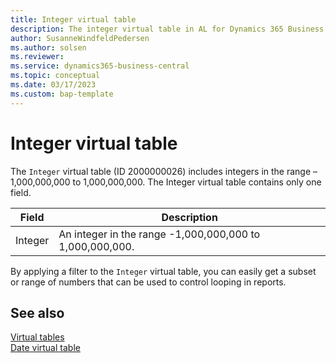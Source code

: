 ```yaml
---
title: Integer virtual table
description: The integer virtual table in AL for Dynamics 365 Business Central
author: SusanneWindfeldPedersen
ms.author: solsen
ms.reviewer: 
ms.service: dynamics365-business-central
ms.topic: conceptual
ms.date: 03/17/2023
ms.custom: bap-template
---
```


# Integer virtual table

The `Integer` virtual table (ID 2000000026) includes integers in the range –1,000,000,000 to 1,000,000,000. The Integer virtual table contains only one field.

| Field	| Description |
|-------|-------------|
|Integer| An integer in the range -1,000,000,000 to 1,000,000,000.|

By applying a filter to the `Integer` virtual table, you can easily get a subset or range of numbers that can be used to control looping in reports.

## See also

[Virtual tables](devenv-virtual-tables.md)  
[Date virtual table](devenv-date-virtual-table.md)